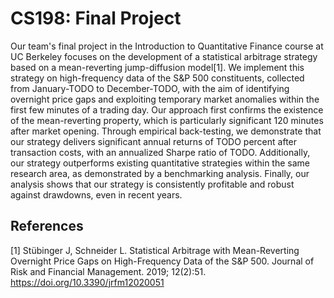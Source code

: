 # CS198: Final Project
Our team's final project in the Introduction to Quantitative Finance course at UC Berkeley focuses on the development of a statistical arbitrage strategy based on a mean-reverting jump-diffusion model[1]. We implement this strategy on high-frequency data of the S&P 500 constituents, collected from January-TODO to December-TODO, with the aim of identifying overnight price gaps and exploiting temporary market anomalies within the first few minutes of a trading day. Our approach first confirms the existence of the mean-reverting property, which is particularly significant 120 minutes after market opening. Through empirical back-testing, we demonstrate that our strategy delivers significant annual returns of TODO percent after transaction costs, with an annualized Sharpe ratio of TODO. Additionally, our strategy outperforms existing quantitative strategies within the same research area, as demonstrated by a benchmarking analysis. Finally, our analysis shows that our strategy is consistently profitable and robust against drawdowns, even in recent years.

## References
<a id="1">[1]</a> 
Stübinger J, Schneider L. Statistical Arbitrage with Mean-Reverting Overnight Price Gaps on High-Frequency Data of the S&P 500. Journal of Risk and Financial Management. 2019; 12(2):51. https://doi.org/10.3390/jrfm12020051